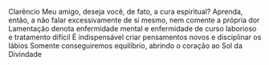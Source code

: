 Clarêncio
Meu amigo, deseja você, de fato, a cura espiritual? Aprenda, então, a não falar excessivamente de si mesmo, nem comente a própria dor Lamentação denota enfermidade mental e enfermidade de curso laborioso e tratamento difícil É indispensável criar pensamentos novos e disciplinar os lábios Somente conseguiremos equilíbrio, abrindo o coração ao Sol da Divindade

